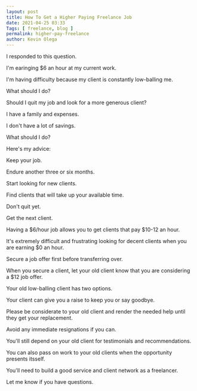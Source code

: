 ```yaml
--- 
layout: post 
title: How To Get a Higher Paying Freelance Job
date: 2021-04-25 03:33
Tags: [ freelance, blog ]
permalink: higher-pay-freelance
author: Kevin Olega 
--- 
```

I responded to this question.

I'm earinging $6 an hour at my current work. 

I'm having difficulty because my client is constantly low-balling me. 

What should I do? 

Should I quit my job and look for a more generous client? 

I have a family and expenses.

I don't have a lot of savings.

What should I do? 

Here's my advice:

Keep your job.

Endure another three or six months.

Start looking for new clients. 

Find clients that will take up your available time.

Don't quit yet. 

Get the next client. 

Having a $6/hour job allows you to get clients that pay $10-12 an hour.

It's extremely difficult and frustrating looking for decent clients when you are earning $0 an hour.

Secure a job offer first before transferring over.

When you secure a client, let your old client know that you are considering a $12 job offer. 

Your old low-balling client has two options. 

Your client can give you a raise to keep you or say goodbye.

Please be considerate to your old client and render the needed help until they get your replacement.

Avoid any immediate resignations if you can.

You'll still depend on your old client for testimonials and recommendations.

You can also pass on work to your old clients when the opportunity presents itsself.

You'll need to build a good service and client network as a freelancer.

Let me know if you have questions.